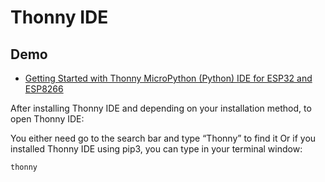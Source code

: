 # Thonny IDE

## Demo

  * [Getting Started with Thonny MicroPython (Python) IDE for ESP32 and ESP8266](https://randomnerdtutorials.com/getting-started-thonny-micropython-python-ide-esp32-esp8266/)
  
 After installing Thonny IDE and depending on your installation method, to open Thonny IDE:

You either need go to the search bar and type “Thonny” to find it
Or if you installed Thonny IDE using pip3, you can type in your terminal window:
```
thonny
```
